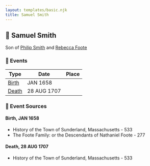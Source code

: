 ```yaml
---
layout: templates/basic.njk
title: Samuel Smith
---
```

## 🔵 Samuel Smith

Son of [Philip Smith](/people/6/61981014) and [Rebecca Foote](/people/3/32470572)

### 📆 Events

Type | Date | Place
------ | ------ | ------
[Birth](#event-dc921e1f-2c2e-4055-b674-1d966b2fdac0) | JAN 1658 |
[Death](#event-2dae05ee-efca-49ae-8aab-a882693e417b) | 28 AUG 1707 |

### 📰 Event Sources

#### <a id="event-dc921e1f-2c2e-4055-b674-1d966b2fdac0"></a> Birth, JAN 1658
* History of the Town of Sunderland, Massachusetts  - 533
* The Foote Family: or the Descendants of Nathaniel Foote  - 277

#### <a id="event-2dae05ee-efca-49ae-8aab-a882693e417b"></a> Death, 28 AUG 1707
* History of the Town of Sunderland, Massachusetts  - 533